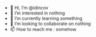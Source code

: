 - 👋 Hi, I’m @idincov
- 👀 I’m interested in nothing
- 🌱 I’m currently learning something
- 💞️ I’m looking to collaborate on nothing
- 📫 How to reach me : somehow

<!---
idincov/idincov is a ✨ special ✨ repository because its `README.md` (this file) appears on your GitHub profile.
You can click the Preview link to take a look at your changes.
--->
